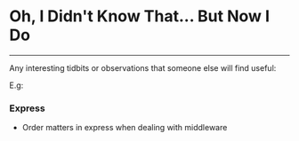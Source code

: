 # Oh, I Didn't Know That... But Now I Do
----------------------------------------

Any interesting tidbits or observations that someone else will find useful:

E.g:

### Express
* Order matters in express when dealing with middleware